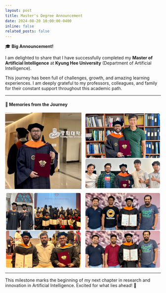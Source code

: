 ```yaml
---
layout: post
title: Master's Degree Announcement
date: 2024-08-20 10:00:00-0400
inline: false
related_posts: false
---
```


🎓 **Big Announcement!**  

I am delighted to share that I have successfully completed my **Master of Artificial Intelligence** at **Kyung Hee University** (Department of Artificial Intelligence).  

This journey has been full of challenges, growth, and amazing learning experiences. I am deeply grateful to my professors, colleagues, and family for their constant support throughout this academic path.  

---

#### 📸 Memories from the Journey  

<div style="display: grid; grid-template-columns: 1fr 1fr; gap: 10px;">

<img src="assets/img/ms1.jpg" alt="Master's Photo 1" width="100%"/>
<img src="assets/img/ms2.jpg" alt="Master's Photo 2" width="100%"/>
<img src="assets/img/ms3.jpg" alt="Master's Photo 3" width="100%"/>
<img src="assets/img/ms4.jpg" alt="Master's Photo 4" width="100%"/>

</div>

---

This milestone marks the beginning of my next chapter in research and innovation in Artificial Intelligence. Excited for what lies ahead! 🚀
